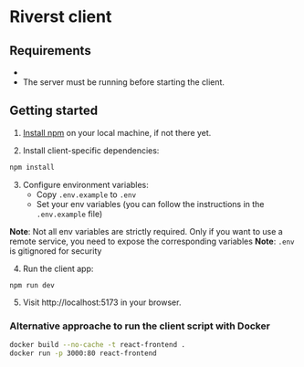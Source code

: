 # Riverst client

## Requirements
-
- The server must be running before starting the client.

## Getting started
1. [Install npm](https://docs.npmjs.com/downloading-and-installing-node-js-and-npm) on your local machine, if not there yet.

2. Install client-specific dependencies:
```bash
npm install
```

3. Configure environment variables:
   - Copy `.env.example` to `.env`
   - Set your env variables (you can follow the instructions in the `.env.example` file)

**Note**: Not all env variables are strictly required. Only if you want to use a remote service, you need to expose the corresponding variables
**Note**: `.env` is gitignored for security


4. Run the client app:
```
npm run dev
```

5. Visit http://localhost:5173 in your browser.

### Alternative approache to run the client script with Docker
```bash
docker build --no-cache -t react-frontend .
docker run -p 3000:80 react-frontend
```

